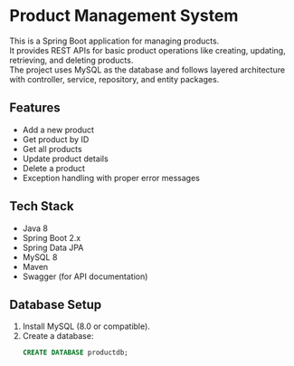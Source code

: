 # Product Management System

This is a Spring Boot application for managing products.  
It provides REST APIs for basic product operations like creating, updating, retrieving, and deleting products.  
The project uses MySQL as the database and follows layered architecture with controller, service, repository, and entity packages.

## Features
- Add a new product  
- Get product by ID  
- Get all products  
- Update product details  
- Delete a product  
- Exception handling with proper error messages  


## Tech Stack
- Java 8  
- Spring Boot 2.x  
- Spring Data JPA  
- MySQL 8  
- Maven  
- Swagger (for API documentation)  


## Database Setup

1. Install MySQL (8.0 or compatible).  
2. Create a database:
   ```sql
   CREATE DATABASE productdb;

